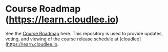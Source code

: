 # Course Roadmap (https://learn.cloudlee.io)

See the [Course Roadmap](https://github.com/users/jamesdplee/projects/3) here. This repository is used to provide updates, voting, and viewing of the course release schedule at [cloudlee](https://learn.cloudlee.io.
